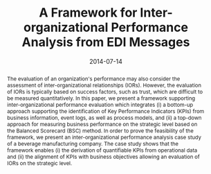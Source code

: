 ---
abstract: The evaluation of an organization's performance may also consider the assessment
  of inter-organizational relationships (IORs). However, the evaluation of IORs is
  typically based on success factors, such as trust, which are difficult to be measured
  quantitatively. In this paper, we present a framework supporting inter-organizational
  performance evaluation which integrates (i) a bottom-up approach supporting the
  identification of Key Performance Indicators (KPIs) from business information, event
  logs, as well as process models, and (ii) a top-down approach for measuring business
  performance on the strategic level based on the Balanced Scorecard (BSC) method.
  In order to prove the feasibility of the framework, we present an inter-organizational
  performance analysis case study of a beverage manufacturing company. The case study
  shows that the framework enables (i) the derivation of quantifiable KPIs from operational
  data and (ii) the alignment of KPIs with business objectives allowing an evaluation
  of IORs on the strategic level.
authors:
- Worarat Krathu
- Christian Pichler
- Robert Engel
- Marco Zapletal
- Hannes Werthner
- Christian Huemer
date: '2014-07-14'
featured: false
links:
- name: Publik
  url: https://publik.tuwien.ac.at/showentry.php?ID=228607&lang=1
publication_types:
- '0'
publishDate: '2014-07-14'
title: A Framework for Inter-organizational Performance Analysis from EDI Messages
url_pdf: ''
---